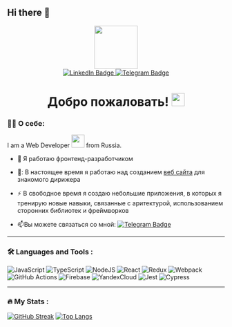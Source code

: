 ## Hi there 👋

<!--
**Kerzolys/Kerzolys** is a ✨ _special_ ✨ repository because its `README.md` (this file) appears on your GitHub profile.

Here are some ideas to get you started:

- 🔭 I’m currently working on ...
- 🌱 I’m currently learning ...
- 👯 I’m looking to collaborate on ...
- 🤔 I’m looking for help with ...
- 💬 Ask me about ...
- 📫 How to reach me: ...
- 😄 Pronouns: ...
- ⚡ Fun fact: ...
-->
<div id="header" align="center">
  <img src="https://media.giphy.com/media/M9gbBd9nbDrOTu1Mqx/giphy.gif" width="100"/>
</div>

<div id="badges" align="center">
  <a href="www.linkedin.com/in/gleb-khokhlov-frontend" target="_blank">
    <img src="https://img.shields.io/badge/LinkedIn-blue?style=for-the-badge&logo=linkedin&logoColor=white" alt="LinkedIn Badge"/>
  </a>
  <a href="www.linkedin.com/in/gleb-khokhlov-frontend" target="_blank">
    <img src="https://img.shields.io/badge/Telegram-blue?style=for-the-badge&logo=telegram&logoColor=white" alt="Telegram Badge"/> 
  </a>
  <div id="counter" align="center">
    <img src="https://komarev.com/ghpvc/?username=Kerzolys&style=flat-square&color=blue" alt=""/>
  </div>
  <h1 align="center">
    Добро пожаловать! 
    <img src="https://media.giphy.com/media/hvRJCLFzcasrR4ia7z/giphy.gif" width="30px"/>
  </h1>
</div>

### 👨‍💻 О себе: 
I am a Web Developer <img src="https://media.giphy.com/media/WUlplcMpOCEmTGBtBW/giphy.gif" width="30"> from Russia.
- :telescope: Я работаю фронтенд-разработчиком

- 🌱: В настоящее время я работаю над созданием <a href="https://github.com/Kerzolys/velikanov" target="_blank">веб сайта</a> для знакомого дирижера

- :zap: В свободное время я создаю небольшие приложения, в которых я тренирую новые навыки, связанные с аритектурой, использованием сторонних библиотек и фреймворков

- :mailbox:Вы можете связаться со мной: [![Telegram Badge](https://img.shields.io/badge/-kerzolys-blue?style=flat&logo=Telegram&logoColor=white)](@kerzolys)

---

### :hammer_and_wrench: Languages and Tools :
![JavaScript](https://img.shields.io/badge/JavaScript-F7DF1E?style=for-the-badge&logo=javascript&logoColor=black)
![TypeScript](https://img.shields.io/badge/TypeSctipt-316192?style=for-the-badge&logo=typescript&logoColor=white)
![NodeJS](https://img.shields.io/badge/node.js-6DA55F?style=for-the-badge&logo=node.js&logoColor=white)
![React](https://img.shields.io/badge/react-%2320232a.svg?style=for-the-badge&logo=react&logoColor=%2361DAFB)
![Redux](https://img.shields.io/badge/redux-%23593d88.svg?style=for-the-badge&logo=redux&logoColor=white)
![Webpack](https://img.shields.io/badge/webpack-%238DD6F9.svg?style=for-the-badge&logo=webpack&logoColor=black)
![GitHub Actions](https://img.shields.io/badge/github%20actions-%232671E5.svg?style=for-the-badge&logo=githubactions&logoColor=white)
![Firebase](https://img.shields.io/badge/firebase-%23593d88.svg?style=for-the-badge&logo=firebase&logoColor=red)
![YandexCloud](https://img.shields.io/badge/YandexCloud-%6DA55F.svg?style=for-the-badge&logo=YandexCloud&logoColor=yellow)
![Jest](https://img.shields.io/badge/jest-%F7DF54.svg?style=for-the-badge&logo=jest&logoColor=black)
![Cypress](https://img.shields.io/badge/Cypress-%2320254a.svg?style=for-the-badge&logo=Cypress&logoColor=yellow)


---

### :fire: My Stats :

[![GitHub Streak](https://github-readme-streak-stats.herokuapp.com?user=kerzolys)](https://git.io/streak-stats)
[![Top Langs](https://github-readme-stats.vercel.app/api/top-langs/?username=kerzolys)](https://github.com/anuraghazra/github-readme-stats)
